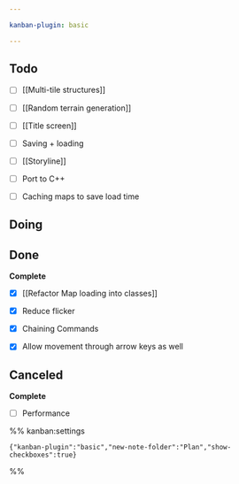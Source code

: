 ```yaml
---

kanban-plugin: basic

---
```


## Todo

- [ ] [[Multi-tile structures]]
- [ ] [[Random terrain generation]]
- [ ] [[Title screen]]
- [ ] Saving + loading
- [ ] [[Storyline]]
- [ ] Port to C++
- [ ] Caching maps to save load time


## Doing



## Done

**Complete**
- [x] [[Refactor Map loading into classes]]
- [x] Reduce flicker
- [x] Chaining Commands
- [x] Allow movement through arrow keys as well


## Canceled

**Complete**
- [ ] Performance




%% kanban:settings
```
{"kanban-plugin":"basic","new-note-folder":"Plan","show-checkboxes":true}
```
%%